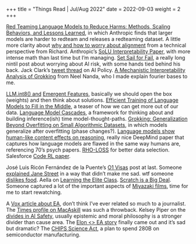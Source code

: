 +++
title = "Things Read | Jul/Aug 2022"
date = 2022-09-03
weight = 2
+++

[Red Teaming Language Models to Reduce Harms: Methods, Scaling Behaviors, and Lessons Learned](https://www.anthropic.com/red_teaming.pdf), in which Anthropic finds that larger models are harder to redteam and releases a redteaming dataset. A little more clarity about [why and how to worry about alignment](https://drive.google.com/file/d/1TsB7WmTG2UzBtOs349lBqY5dEBaxZTzG/view) from a technical perspective from Richard. Anthropic’s [SoLU Interpretability Paper](https://transformer-circuits.pub/2022/solu/index.html), with more intense math than last time but I’m managing. [Set Sail for Fail](https://nintil.com/ai-safety), a really long nintil post about worrying about AI risk, with some hands tied behind his back. Jack Clark’s [tweet thread](https://twitter.com/jackclarkSF/status/1555980412333133824) on AI Policy. [A Mechanistic Interpretability Analysis of Grokking](https://www.alignmentforum.org/posts/N6WM6hs7RQMKDhYjB/a-mechanistic-interpretability-analysis-of-grokking) from Neel Nanda, who I made explain fourier bases to me.

[LLM.int8() and](https://timdettmers.com/2022/08/17/llm-int8-and-emergent-features/) [Emergent Features](https://arxiv.org/pdf/2208.07339.pdf), basically we should open the box (weights) and then think about solutions. [Efficient Training of Language Models to Fill in the Middle](https://arxiv.org/pdf/2207.14255.pdf), a teaser of how we can get more out of our data. [Language Model Cascades](https://arxiv.org/pdf/2207.10342.pdf), a framework for thinking about and building inference(ish) time model-thought-paths. [Grokking: Generalization Beyond Overfitting on Small Algorithmic Datasets](https://arxiv.org/pdf/2201.02177.pdf), in which models generalize after overfitting (phase changes?). [Language models show human-like content effects on reasoning](https://arxiv.org/pdf/2207.07051.pdf%60), really nice DeepMind paper that captures how language models are flawed in the same way humans are, referencing 70’s psych papers. [RHO-LOSS](https://arxiv.org/pdf/2206.07137.pdf) for better data selection. Salesforce [Code RL paper](https://arxiv.org/pdf/2207.01780.pdf).

José Luis Ricón Fernández de la Puente’s [O1 Visas](https://nintil.com/us-immigration/) post at last. Someone [explained Jane Street](https://www.thediff.co/p/jane-street?triedSigningIn=true) in a way that didn’t make me sad. wtf someone [dislikes food](https://jayriverlong.substack.com/p/42-against-food). Aella on [Learning the Elite Class](https://aella.substack.com/p/learning-the-elite-class). [Scratch is a Big Deal](https://www.bryanbraun.com/2022/07/16/scratch-is-a-big-deal/). Someone captured a lot of the important aspects of [Miyazaki films](https://www.robinsloan.com/newsletters/visions/#miyazaki), time for me to start rewatching.

A [Vox article about EA](https://www.vox.com/future-perfect/2022/8/8/23150496/effective-altruism-sam-bankman-fried-dustin-moskovitz-billionaire-philanthropy-crytocurrency), don’t think I’ve ever related so much to a journalist. The [Times profile on MacAskill](https://time.com/6204627/effective-altruism-longtermism-william-macaskill-interview/) was such a throwback. Kelsey Piper on the [divides in AI Safety](https://www.vox.com/future-perfect/2022/8/10/23298108/ai-dangers-ethics-alignment-present-future-risk), usually epistemic and moral philosophy is a stronger divider than cause area. The [Elon <> EA story](https://archive.ph/pY4gF) finally came out and it’s sad but dramatic? The [CHIPS Science Act](https://hai.stanford.edu/sites/default/files/2022-08/HAI%20Explainer%20-%20What%20The%20CHIPS%20and%20Science%20Act%20Means%20for%20AI.pdf), a plan to spend 280B on semiconductor manufacturing.